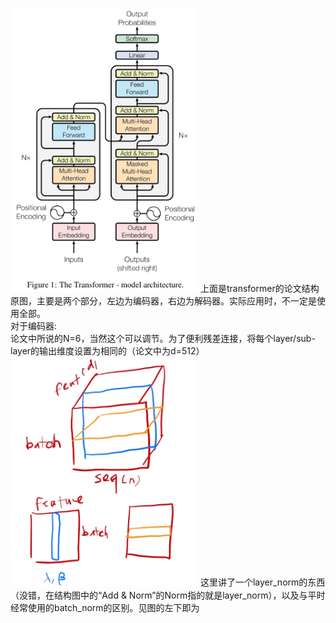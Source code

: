 <img src="transformer_structure.png" alt="alt text" width="300">
上面是transformer的论文结构原图，主要是两个部分，左边为编码器，右边为解码器。实际应用时，不一定是使用全部。<br>
对于编码器:<br>
论文中所说的N=6，当然这个可以调节。为了便利残差连接，将每个layer/sub-layer的输出维度设置为相同的（论文中为d=512）<br>
<img src="layer_norm.png" alt="layer_norm" width="300">
这里讲了一个layer_norm的东西（没错，在结构图中的“Add & Norm”的Norm指的就是layer_norm），以及与平时经常使用的batch_norm的区别。见图的左下即为